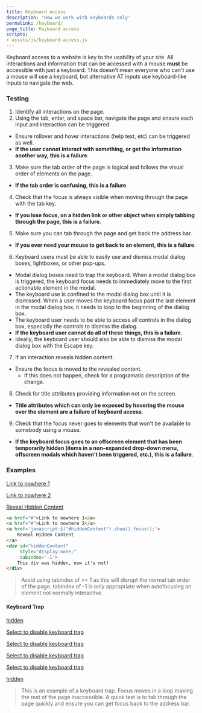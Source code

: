 ```yaml
---
title: Keyboard access
description: 'How we work with keyboards only'
permalink: /keyboard/
page_title: Keyboard access
scripts:
- assets/js/keyboard-access.js
---
```


Keyboard access to a website is key to the usability of your site. All interactions and information that can be accessed with a mouse **must** be accessible with just a keyboard. This doesn't mean everyone who can't use a mouse will use a keyboard, but alternative AT inputs use keyboard-like inputs to navigate the web.

### Testing

1. Identify all interactions on the page.
2. Using the tab, enter, and space bar, navigate the page and ensure each input and interaction can be triggered.
  * Ensure rollover and hover interactions (help text, etc) can be triggered as well.
  * __If the user cannot interact with something, or get the information another way, this is a failure__.
3. Make sure the tab order of the page is logical and follows the visual order of elements on the page.
  * __If the tab order is confusing, this is a failure__.
4. Check that the focus is always visible when moving through the page with the tab key.
  * __If you lose focus, on a hidden link or other object when simply tabbing through the page, this is a failure__.
5. Make sure you can tab through the page and get back the address bar.
  * __If you ever need your mouse to get back to an element, this is a failure__.
6. Keyboard users must be able to easily use and dismiss modal dialog boxes, lightboxes, or other pop-ups.
  * Modal dialog boxes need to trap the keyboard. When a modal dialog box is triggered, the keyboard focus needs to immediately move to the first actionable element in the modal.
  * The keyboard use is confined to the modal dialog box until it is dismissed. When a user moves the keyboard focus past the last element in the modal dialog box, it needs to loop to the beginning of the dialog box.
  * The keyboard user needs to be able to access all controls in the dialog box, especially the controls to dismiss the dialog.
  * __If the keyboard user cannot do all of these things, this is a failure__.
  * Ideally, the keyboard user should also be able to dismiss the modal dialog box with the Escape key.
7. If an interaction reveals hidden content.
  * Ensure the focus is moved to the revealed content.
    * If this does not happen, check for a programatic description of the change.
8. Check for title attributes providing information not on the screen.
  * __Title attributes which can only be exposed by hovering the mouse over the element are a failure of keyboard access__.
9. Check that the focus never goes to elements that won't be available to somebody using a mouse.
  * __If the keyboard focus goes to an offscreen element that has been temporarily hidden (items in a non-expanded drop-down menu, offscreen modals which haven't been triggered, etc.), this is a failure__.

### Examples

<a href="#">Link to nowhere 1</a>

<a href="#">Link to nowhere 2</a>

<a href='javascript:$("#hiddenContent").show().focus();'>Reveal Hidden Content</a>

<div id="hiddenContent" style="display:none;" tabindex='-1'>This div was hidden, now it's not!</div>

```html
<a href="#">Link to nowhere 1</a>
<a href="#">Link to nowhere 2</a>
<a href='javascript:$("#hiddenContent").show().focus();'>
	Reveal Hidden Content
</a>
<div id="hiddenContent"
	 style="display:none;"
	 tabindex='-1'>
	This div was hidden, now it's not!
</div>
```

> Avoid using tabindex of >= 1 as this will disrupt the normal tab order of the page. tabindex of -1 is only appropriate when autofocusing an element not normally interactive.

<h4 id='keyboard-trap'>Keyboard Trap</h4>

<a class="sr-only moveFocus" href="#">hidden</a>

<a class="keyboardTrap" href="#">Select to disable keyboard trap</a>

<a class="keyboardTrap" href="#">Select to disable keyboard trap</a>

<a class="keyboardTrap" href="#">Select to disable keyboard trap</a>

<a class="keyboardTrap" href="#">Select to disable keyboard trap</a>

<a class="sr-only moveFocus" href="#">hidden</a>

> This is an example of a keyboard trap. Focus moves in a loop making the rest of the page inaccessible. A quick test is to tab through the page quickly and ensure you can get focus back to the address bar.
